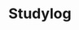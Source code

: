 ---
# Featured tags need to have either the `list` or `grid` layout (PRO only).
layout:  list

# The title of the tag's page.
title:   Studylog

# The name of the tag, used in a post's front matter (e.g. tags: [<slug>]).
slug:    studylog

# (Optional) Write a short (~150 characters) description of this featured tag.
description: >
         공부 기록

# (Optional) You can disable grouping posts by date.
# no_groups: true

# Exclude this example category from the sitemap.
# DON'T USE THIS SETTING IN YOUR CATEGORIES!
sitemap: true
---